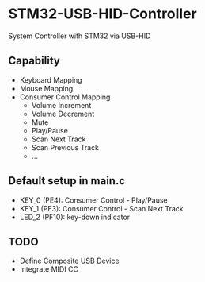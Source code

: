 # STM32-USB-HID-Controller

System Controller with STM32 via USB-HID

## Capability

- Keyboard Mapping
- Mouse Mapping
- Consumer Control Mapping
  - Volume Increment
  - Volume Decrement
  - Mute
  - Play/Pause
  - Scan Next Track
  - Scan Previous Track
  - ...

## Default setup in main.c

- KEY_0 (PE4): Consumer Control - Play/Pause
- KEY_1 (PE3): Consumer Control - Scan Next Track
- LED_2 (PF10): key-down indicator

## TODO

- Define Composite USB Device
- Integrate MIDI CC
